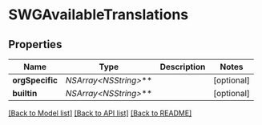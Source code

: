 # SWGAvailableTranslations

## Properties
Name | Type | Description | Notes
------------ | ------------- | ------------- | -------------
**orgSpecific** | **NSArray&lt;NSString*&gt;*** |  | [optional] 
**builtin** | **NSArray&lt;NSString*&gt;*** |  | [optional] 

[[Back to Model list]](../README.md#documentation-for-models) [[Back to API list]](../README.md#documentation-for-api-endpoints) [[Back to README]](../README.md)


